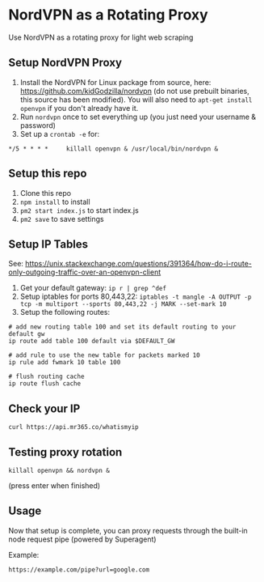 # NordVPN as a Rotating Proxy
Use NordVPN as a rotating proxy for light web scraping

## Setup NordVPN Proxy

1. Install the NordVPN for Linux package from source, here: https://github.com/kidGodzilla/nordvpn (do not use prebuilt binaries, this source has been modified). You will also need to `apt-get install openvpn` if you don't already have it.
2. Run `nordvpn` once to set everything up (you just need your username & password)
3. Set up a `crontab -e` for:

```
*/5 * * * *     killall openvpn & /usr/local/bin/nordvpn &
```

## Setup this repo

1. Clone this repo
2. `npm install` to install
3. `pm2 start index.js` to start index.js
4. `pm2 save` to save settings

## Setup IP Tables

See: https://unix.stackexchange.com/questions/391364/how-do-i-route-only-outgoing-traffic-over-an-openvpn-client

1. Get your default gateway: `ip r | grep ^def`
2. Setup iptables for ports 80,443,22: `iptables -t mangle -A OUTPUT -p tcp -m multiport --sports 80,443,22 -j MARK --set-mark 10`
3. Setup the following routes:

```
# add new routing table 100 and set its default routing to your default gw
ip route add table 100 default via $DEFAULT_GW

# add rule to use the new table for packets marked 10
ip rule add fwmark 10 table 100

# flush routing cache
ip route flush cache
```

## Check your IP

```
curl https://api.mr365.co/whatismyip
```

## Testing proxy rotation

```
killall openvpn && nordvpn &
```

(press enter when finished)

## Usage

Now that setup is complete, you can proxy requests through the built-in node request pipe (powered by Superagent)

Example:

```
https://example.com/pipe?url=google.com
```


